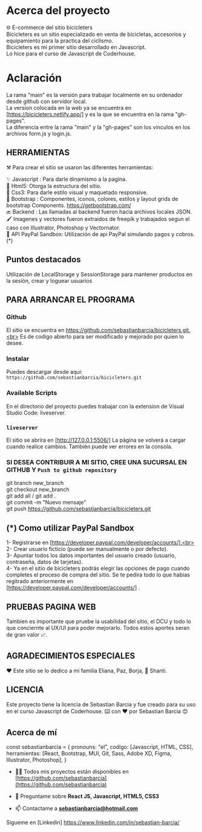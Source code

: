 # Acerca del proyecto
🌐 E-commerce del sitio bicicleters <br>
Bicicleters es un sitio especializado en venta de bicicletas, accesorios y equipamiento para la practica del ciclismo. <br>
Bicicleters es mi primer sitio desarrollado en Javascript. <br>
Lo hice para el curso de Javascript de Coderhouse.<br>

# Aclaración
La rama "main" es la versión para trabajar localmente en su ordenador desde github con servidor local.<br>
La version colocada en la web ya se encuentra en [https://bicicleters.netlify.app/] y es la que se encuentra en la rama "gh-pages".<br> 
La diferencia entre la rama "main" y la "gh-pages" son los vinculos en los archivos form.js y login.js.<br>  

## HERRAMIENTAS
⚒️ Para crear el sitio se usaron las diferentes herramientas: <br> 

✨ Javascript : Para darle dinamismo a la pagina.<br>
🗼 Html5: Otorga la estructura del sitio.<br>
🎨 Css3: Para darle estilo visual y maquetado responsive.<br>
🍥 Bootstrap : Componentes, iconos, colores, estilos y layout grids de bootstrap Components.
https://getbootstrap.com/ <br>
🔙 Backend : Las llamadas al backend fueron hacia archivos locales JSON. <br>
🖌️ Imagenes y vectores fueron extraidos de freepik y trabajados segun el caso con Illustrator, Photoshop y Vectornator.<br>
🧾 API PayPal Sandbox: Utilización de api PayPal simulando pagos y cobros.(*)<br>

## Puntos destacados 
Utilización de LocalStorage y SessionStorage para mantener productos en la sesión, crear y loguear usuarios

## PARA ARRANCAR EL PROGRAMA

### Github
El sitio se encuentra en https://github.com/sebastianbarcia/bicicleters.git.<br>
Es de codigo abierto para ser modificado y mejorado por quien lo desee.

### Instalar
Puedes descargar desde aqui: 
`https://github.com/sebastianbarcia/bicicleters.git`

### Available Scripts
En el directorio del proyecto puedes trabajar con la extension de Visual Studio Code: liveserver.

### `liveserver`

El sitio se abrira en [http://127.0.0.1:5506/]
La página se volverá a cargar cuando realice cambios.
También puede ver errores en la consola.

### SI DESEA CONTRIBUIR A MI SITIO, CREE UNA SUCURSAL EN GITHUB Y `Push to github repository`
git branch new_branch <br>
git checkout new_branch <br>
git add all / git add . <br>
git commit -m "Nuevo mensaje" <br>
git push https://github.com/sebastianbarcia/bicicleters.git <br>

## (*) Como utilizar PayPal Sandbox 
1- Registrarse en [https://developer.paypal.com/developer/accounts/].<br> 
2- Crear usuario ficticio (puede ser manualmente o por defecto). <br>
3- Apuntar todos los datos importantes del usuario creado (usuario, contraseña, datos de tarjetas).<br>
4- Ya en el sitio de bicicleters podrás elegir las opciones de pago cuando completes el proceso de compra del sitio. Se te pedira todo lo que habias regitrado anteriormente en [https://developer.paypal.com/developer/accounts/] .<br>

## PRUEBAS PAGINA WEB 
Tambien es importante que pruebe la usabilidad del sitio, el DCU y todo lo que conciernte al UX/UI para poder mejorarlo. Todos estos aportes seran de gran valor 📈.

## AGRADECIMIENTOS ESPECIALES
❤️ Este sitio se lo dedico a mi familia Eliana, Paz, Borja, 🐶 Shanti.

## LICENCIA
Este proyecto tiene la licencia de Sebastian Barcia y fue creado para su uso en el curso Javascript de Coderhouse.
⌨️ con ❤️ por Sebastian Barcia 😊

## Acerca de mí

const sebastianbarcia = {
  pronouns: "el",
  codigo: [Javascript, HTML, CSS],
  herramientas: [React, Bootstrap, MUI, Git, Sass, Adobe XD, Figma, Illustrator, Photoshop],
}

- 👨‍💻 Todos mis proyectos están disponibles en [https://github.com/sebastianbarcia](https://github.com/sebastianbarcia)

- 💬 Preguntame sobre **React JS, Javascript, HTML5, CSS3**

- 📫 Contactame a **sebastianbarcia@hotmail.com**

Sigueme en [Linkedin] https://www.linkedin.com/in/sebastian-barcia/


